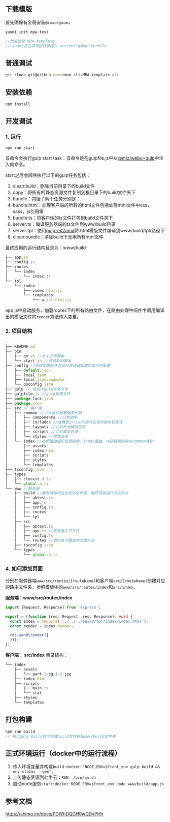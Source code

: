 ## 下载模版
首先确保有全局安装`@cmao/yuumi`
```js
yuumi init mpa-test

//然后选择 MPA-template
// yuumi会在项目根目录插入.arcconfig和dockerfile
```

## 普通调试
```js
git clone git@github.com:cmao-cli/MPA-template.git
```

## 安装依赖
```js
npm install
```

## 开发调试
### 1. 运行
```js
npm run start
```
该命令会执行gulp start task：该命令是在gulpfile.js中从[@mlz/webui-gulp](https://github.com/juicecube/webui-gulp)中注入的命令。

start之后会顺序执行以下的gulp任务包括：
  1. clean:build：删除当前目录下的build文件
  2. copy：将所有的静态资源文件复制到根目录下的build文件夹下
  3. bundle：包括了两个任务分别是：
  4. bundle:html：处理客户端的所有的html文件包括处理html文件中css，sass，js引用等
  5. bundle:ts：将客户端的ts文件打包到build文件夹下
  6. server:ts：编译服务器端的ts文件到www/build目录
  7. server:tpl：使用[gulp-mt2amd](https://github.com/webyom/gulp-mt2amd)将.html模版文件编译到www/build/tpl/路径下
  8. clean:bundle：清除build下无用所有html文件

最终应用的运行结构目录为：www/build
```js
├── app.js
├── config.js
├── routes
│   └── index
│       └── index.js
└── tpl
    └── index
        ├── index.html.js
        └── templates
            └── a.tpl.html.js

```
app.js中启动服务，加载routes下的所有路由文件，在路由处理中间件中调用编译出的模版文件的`render`方法传入变量。

### 2. 项目结构
```js
.
├── README.md
├── bin
│   ├── qn.sh //七牛上传脚本
│   └── start.sh //项目启动脚本
├── config //项目配置文件包括开发调试配置和运行时配置
│   ├── default.json
│   ├── local.json
│   ├── local.json.example
│   └── qnconfig.json
├── gulp // 自定义gulp任务文件
├── gulpfile.js //gulp配置文件
├── package-lock.json
├── package.json
├── src // 客户端
│   ├── common //公共组件和基础库代码
│   │   ├── components //公共组件
│   │   ├── includes //被模版include指令包含的脚本和样式
│   │   ├── layouts //公共布局模版目录
│   │   ├── scripts //公共脚本目录
│   │   └── styles //样式目录
│   └── index //按照路由组织目录结构，index路由，内部目录结构与common类似
│       ├── assets
│       ├── index.html
│       ├── scripts
│       ├── styles
│       └── templates
├── tsconfig.json
├── types
│   ├── closest.d.ts
│   └── global.d.ts
└── www //服务端
    ├── build //服务端编译后生成的文件夹，最终项目运行的文件夹
    │   ├── abtest.js
    │   ├── app.js
    │   ├── config.js
    │   ├── routes
    │   └── tpl
    ├── src
    │   ├── abtest.ts
    │   ├── app.ts //服务器入口文件
    │   ├── config.ts
    │   └── routes //组织各个路由的处理方法
    ├── tsconfig.json
    └── types
        └── global.d.ts
```

### 4. 如何添加页面
分别在服务器端`www/src/routes/[routeName]`和客户端`src/[routeName]`创建对应的路由文件夹，参照模版中的`www/src/routes/index`和`src/index`。

**服务端：www/src/routes/index**
```ts
import {Request, Response} from 'express';

export = [function (req: Request, res: Response): void {
  const index = require('../../../build/tpl/index/index.html');
  const render = index.render;

  res.send(render({
  }));
}];
```

**客户端： src/index**
目录结构：
```js
└── index
    ├── assets
    │   └── part-1-bg-1-2.jpg
    ├── index.html
    ├── scripts
    │   ├── main.ts
    │   └── stat
    ├── styles
    └── templates
```

## 打包构建
```js
npm run build
// 执行gulp build命令生成build文件夹和www/build文件夹
```

## 正式环境运行（docker中的运行流程）
1. 传入环境变量并构建`build:docker`: `"NODE_ENV=$front_env gulp build && env-status --gen",` 
2. 上传静态资源到七牛云：`RUN ./bin/qn.sh`
3. 启动node服务`start:docker`: `NODE_ENV=$front_env node www/build/app.js`


## 参考文档
https://shimo.im/docs/PDWhDQGH9wQDyPHh
